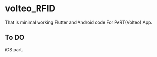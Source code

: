 # volteo_RFID

That is minimal working Flutter and Android code For PART(Volteo) App. 

## To DO

iOS part.
